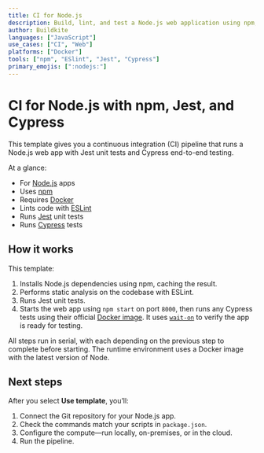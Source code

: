 ```yaml
---
title: CI for Node.js
description: Build, lint, and test a Node.js web application using npm, ESLint, Jest, and Cypress.
author: Buildkite
languages: ["JavaScript"]
use_cases: ["CI", "Web"]
platforms: ["Docker"]
tools: ["npm", "ESlint", "Jest", "Cypress"]
primary_emojis: [":nodejs:"]
---
```


# CI for Node.js with npm, Jest, and Cypress

This template gives you a continuous integration (CI) pipeline that runs a Node.js web app with Jest unit tests and Cypress end-to-end testing.

At a glance:

- For [Node.js](https://nodejs.org) apps
- Uses [npm](https://www.npmjs.com/)
- Requires [Docker](https://docs.docker.com/get-docker/)
- Lints code with [ESLint](https://eslint.org/)
- Runs [Jest](https://jestjs.io/) unit tests
- Runs [Cypress](https://www.cypress.io/) tests

## How it works

This template:

1. Installs Node.js dependencies using npm, caching the result.
2. Performs static analysis on the codebase with ESLint.
3. Runs Jest unit tests.
4. Starts the web app using `npm start` on port `8000`, then runs any Cypress tests using their official [Docker image](https://github.com/cypress-io/cypress-docker-images). It uses [`wait-on`](https://www.npmjs.com/package/wait-on) to verify the app is ready for testing.

All steps run in serial, with each depending on the previous step to complete before starting. The runtime environment uses a Docker image with the latest version of Node.

## Next steps

After you select **Use template**, you’ll:

1. Connect the Git repository for your Node.js app.
2. Check the commands match your scripts in `package.json`.
3. Configure the compute—run locally, on-premises, or in the cloud.
4. Run the pipeline.
